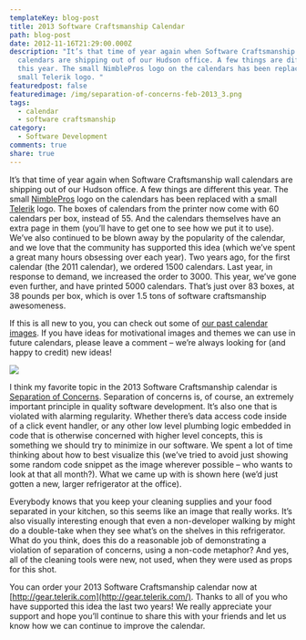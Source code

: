 ```yaml
---
templateKey: blog-post
title: 2013 Software Craftsmanship Calendar
path: blog-post
date: 2012-11-16T21:29:00.000Z
description: "It’s that time of year again when Software Craftsmanship wall
  calendars are shipping out of our Hudson office. A few things are different
  this year. The small NimblePros logo on the calendars has been replaced with a
  small Telerik logo. "
featuredpost: false
featuredimage: /img/separation-of-concerns-feb-2013_3.png
tags:
  - calendar
  - software craftsmanship
category:
  - Software Development
comments: true
share: true
---
```

It’s that time of year again when Software Craftsmanship wall calendars are shipping out of our Hudson office. A few things are different this year. The small [NimblePros](http://nimblepros.com/) logo on the calendars has been replaced with a small [Telerik](http://telerik.com/) logo. The boxes of calendars from the printer now come with 60 calendars per box, instead of 55. And the calendars themselves have an extra page in them (you’ll have to get one to see how we put it to use). We’ve also continued to be blown away by the popularity of the calendar, and we love that the community has supported this idea (which we’ve spent a great many hours obsessing over each year). Two years ago, for the first calendar (the 2011 calendar), we ordered 1500 calendars. Last year, in response to demand, we increased the order to 3000. This year, we’ve gone even further, and have printed 5000 calendars. That’s just over 83 boxes, at 38 pounds per box, which is over 1.5 tons of software craftsmanship awesomeness.

If this is all new to you, you can check out some of [our past calendar images](http://bit.ly/Uv8oRS). If you have ideas for motivational images and themes we can use in future calendars, please leave a comment – we’re always looking for (and happy to credit) new ideas!

![](/img/separation-of-concerns-feb-2013_3.png)

I think my favorite topic in the 2013 Software Craftsmanship calendar is [Separation of Concerns](http://deviq.com/separation-of-concerns). Separation of concerns is, of course, an extremely important principle in quality software development. It’s also one that is violated with alarming regularity. Whether there’s data access code inside of a click event handler, or any other low level plumbing logic embedded in code that is otherwise concerned with higher level concepts, this is something we should try to minimize in our software. We spent a lot of time thinking about how to best visualize this (we’ve tried to avoid just showing some random code snippet as the image wherever possible – who wants to look at that all month?). What we came up with is shown here (we’d just gotten a new, larger refrigerator at the office).

Everybody knows that you keep your cleaning supplies and your food separated in your kitchen, so this seems like an image that really works. It’s also visually interesting enough that even a non-developer walking by might do a double-take when they see what’s on the shelves in this refrigerator. What do you think, does this do a reasonable job of demonstrating a violation of separation of concerns, using a non-code metaphor? And yes, all of the cleaning tools were new, not used, when they were used as props for this shot.

You can order your 2013 Software Craftsmanship calendar now at [http://gear.telerik.com](http://gear.telerik.com/). Thanks to all of you who have supported this idea the last two years! We really appreciate your support and hope you’ll continue to share this with your friends and let us know how we can continue to improve the calendar.